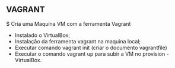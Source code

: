 ## VAGRANT

$ Cria uma Maquina VM com a ferramenta Vagrant 

* Instalado o VirtualBox;
* Instalação da ferramenta vagrant na maquina local;
* Executar comando vagrant init (criar o documento vagrantfile)
* Executar o comando vagrant up para subir a VM no provision - VirtualBox.


